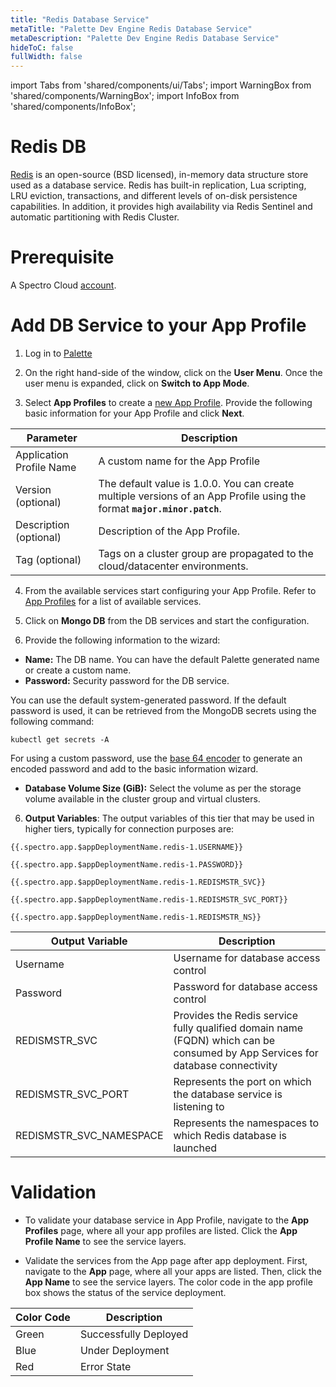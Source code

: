 ```yaml
---
title: "Redis Database Service"
metaTitle: "Palette Dev Engine Redis Database Service"
metaDescription: "Palette Dev Engine Redis Database Service"
hideToC: false
fullWidth: false
---
```


import Tabs from 'shared/components/ui/Tabs';
import WarningBox from 'shared/components/WarningBox';
import InfoBox from 'shared/components/InfoBox';


# Redis DB

[Redis](https://redis.io/docs/about/) is an open-source (BSD licensed), in-memory data structure store used as a database service. Redis has built-in replication, Lua scripting, LRU eviction, transactions, and different levels of on-disk persistence capabilities. In addition, it provides high availability via Redis Sentinel and automatic partitioning with Redis Cluster.

# Prerequisite

A Spectro Cloud [account](https://www.spectrocloud.com/get-started/).

# Add DB Service to your App Profile

1. Log in to [Palette](console.spectrocloud.com)


2. On the right hand-side of the window, click on the **User Menu**. Once the user menu is expanded, click on **Switch to App Mode**.


3. Select **App Profiles** to create a [new App Profile](/devx/app-profile/create-app-profile/). Provide the following basic information for your App Profile and click **Next**.

|         Parameter           | Description  |
|-----------------------------|-----------------|
|Application Profile Name | A custom name for the App Profile|
|Version (optional)       | The default value is 1.0.0. You can create multiple versions of an App Profile using the format **`major.minor.patch`**.
|Description (optional)   | Description of the App Profile. | 
|Tag (optional)           | Tags on a cluster group are propagated to the cloud/datacenter environments.|
 

4. From the available services start configuring your App Profile. Refer to [App Profiles](/devx/app-profile) for a list of available services.


5. Click on **Mongo DB** from the DB services and start the configuration.
  

6. Provide the following information to the wizard:
  * **Name:** The DB name. You can have the default Palette generated name or create a custom name. 
  * **Password:** Security password for the DB service.

<InfoBox>
You can use the default system-generated password. If the default password is used, it can be retrieved from the MongoDB secrets using the following command:

```
kubectl get secrets -A
```

For using a custom password, use the [base 64 encoder](https://www.base64encode.org/) to generate an encoded password and add to the basic information wizard. 
</InfoBox>

  * **Database Volume Size (GiB):** Select the volume as per the storage volume available in the cluster group and virtual clusters. 

6. **Output Variables**: The output variables of this tier that may be used in higher tiers, typically for connection purposes are:

```
{{.spectro.app.$appDeploymentName.redis-1.USERNAME}}
```
```
{{.spectro.app.$appDeploymentName.redis-1.PASSWORD}}
```
```
{{.spectro.app.$appDeploymentName.redis-1.REDISMSTR_SVC}}
```
```
{{.spectro.app.$appDeploymentName.redis-1.REDISMSTR_SVC_PORT}}
```
```
{{.spectro.app.$appDeploymentName.redis-1.REDISMSTR_NS}}
```


|**Output Variable**|**Description**|
|---------------|-----------|
|Username|Username for database access control|
|Password|Password for database access control|
|REDISMSTR_SVC|Provides the Redis service fully qualified domain name (FQDN) which can be consumed by App Services for database connectivity|
|REDISMSTR_SVC_PORT|Represents the port on which the database service is listening to|
|REDISMSTR_SVC_NAMESPACE|Represents the namespaces to which Redis database is launched|


# Validation

* To validate your database service in App Profile, navigate to the **App Profiles** page, where all your app profiles are listed. Click the **App Profile Name** to see the service layers.


* Validate the services from the App page after app deployment. First, navigate to the **App** page, where all your apps are listed. Then, click the **App Name** to see the service layers. The color code in the app profile box shows the status of the service deployment.

|**Color Code**| **Description**|
|--------------|--------------|
|Green| Successfully Deployed|
|Blue | Under Deployment|
|Red  | Error State|







